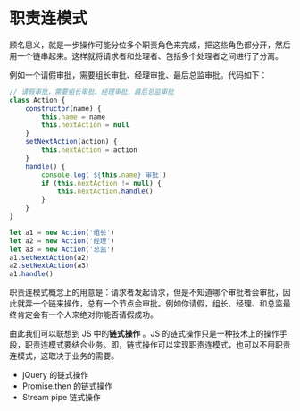 # 职责连模式

顾名思义，就是一步操作可能分位多个职责角色来完成，把这些角色都分开，然后用一个链串起来。这样就将请求者和处理者、包括多个处理者之间进行了分离。

例如一个请假审批，需要组长审批、经理审批、最后总监审批。代码如下：

```js
// 请假审批，需要组长审批、经理审批、最后总监审批
class Action {
    constructor(name) {
        this.name = name
        this.nextAction = null
    }
    setNextAction(action) {
        this.nextAction = action
    }
    handle() {
        console.log(`${this.name} 审批`)
        if (this.nextAction != null) {
            this.nextAction.handle()
        }
    }
}

let a1 = new Action('组长')
let a2 = new Action('经理')
let a3 = new Action('总监')
a1.setNextAction(a2)
a2.setNextAction(a3)
a1.handle()
```

职责连模式概念上的用意是：请求者发起请求，但是不知道哪个审批者会审批，因此就弄一个链来操作，总有一个节点会审批。例如你请假，组长、经理、和总监最终肯定会有一个人来绝对你能否请假成功。

由此我们可以联想到 JS 中的**链式操作** 。JS 的链式操作只是一种技术上的操作手段，职责连模式要结合业务。即，链式操作可以实现职责连模式，也可以不用职责连模式，这取决于业务的需要。

- jQuery 的链式操作
- Promise.then 的链式操作
- Stream pipe 链式操作
